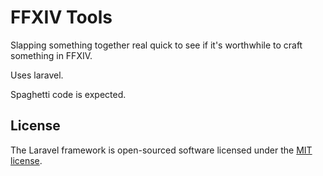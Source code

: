# FFXIV Tools

Slapping something together real quick to see if it's worthwhile to craft something in FFXIV.

Uses laravel.

Spaghetti code is expected.


## License

The Laravel framework is open-sourced software licensed under the [MIT license](https://opensource.org/licenses/MIT).
